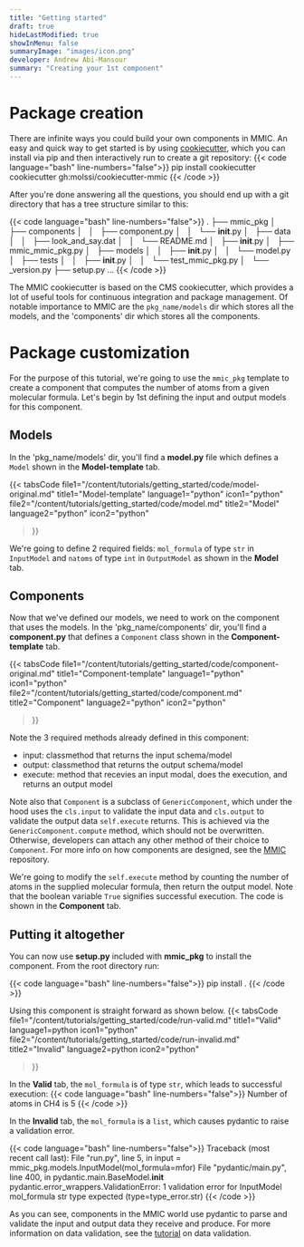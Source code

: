```yaml
---
title: "Getting started"
draft: true
hideLastModified: true
showInMenu: false
summaryImage: "images/icon.png"
developer: Andrew Abi-Mansour
summary: "Creating your 1st component"
---
```


# Package creation
There are infinite ways you could build your own components in MMIC. An easy and quick way to get started is by using
[cookiecutter](https://github.com/cookiecutter/cookiecutter), which you can install via pip and then interactively run to create a git repository:
{{< code language="bash" line-numbers="false">}}
pip install cookiecutter
cookiecutter gh:molssi/cookiecutter-mmic
{{< /code >}}

After you're done answering all the questions, you should end up with a git directory that has a tree structure similar to this:

{{< code language="bash" line-numbers="false">}}
.
├── mmic_pkg
│   ├── components
│   │   ├── component.py
│   │   └── __init__.py
│   ├── data
│   │   ├── look_and_say.dat
│   │   └── README.md
│   ├── __init__.py
│   ├── mmic_mmic_pkg.py
│   ├── models
│   │   ├── __init__.py
│   │   └── model.py
│   ├── tests
│   │   ├── __init__.py
│   │   └── test_mmic_pkg.py
│   └── _version.py
├── setup.py
...
{{< /code >}}

The MMIC cookiecutter is based on the CMS cookiecutter, which provides a lot of useful tools for continuous integration and package management. Of notable importance to MMIC are the 
`pkg_name/models` dir which stores all the models, and the 'components' dir which stores all the components.

# Package customization
For the purpose of this tutorial, we're going to use the `mmic_pkg` template to create a component that computes the number of atoms from a given molecular formula. 
Let's begin by 1st defining the input and output models for this component.

## Models
In the 'pkg_name/models' dir, you'll find a **model.py** file which defines a `Model` shown in the **Model-template** tab.

{{< tabsCode
    file1="/content/tutorials/getting_started/code/model-original.md" title1="Model-template" language1="python" icon1="python"
    file2="/content/tutorials/getting_started/code/model.md" title2="Model" language2="python" icon2="python"
>}}

We're going to define 2 required fields: `mol_formula` of type `str` in `InputModel` and `natoms` of type `int` in `OutputModel` as shown in the **Model** tab.
 
## Components

Now that we've defined our models, we need to work on the component that uses the models. 
In the 'pkg_name/components' dir, you'll find a **component.py** that defines a `Component` class shown in the **Component-template** tab.

{{< tabsCode
    file1="/content/tutorials/getting_started/code/component-original.md" title1="Component-template" language1="python" icon1="python"
    file2="/content/tutorials/getting_started/code/component.md" title2="Component" language2="python" icon2="python"
>}}

Note the 3 required methods already defined in this component:
- input: classmethod that returns the input schema/model
- output: classmethod that returns the output schema/model
- execute: method that recevies an input modal, does the execution, and returns an output model 

Note also that `Component` is a subclass of `GenericComponent`, which under the hood uses the `cls.input` to validate the input data and `cls.output` to validate the
output data `self.execute` returns. This is achieved via the `GenericComponent.compute` method, which should not be overwritten. Otherwise, developers can attach any other 
method of their choice to `Component`. For more info on how components are designed, see the [MMIC](https://github.com/MolSSI/mmic) repository.

We're going to modify the `self.execute` method by counting the number of atoms in the supplied molecular formula, then return the output model. Note that the boolean variable `True` 
signifies successful execution. The code is shown in the **Component** tab.

## Putting it altogether

You can now use **setup.py** included with **mmic_pkg** to install the component. From the root directory run:

{{< code language="bash" line-numbers="false">}}
pip install .
{{< /code >}}

Using this component is straight forward as shown below.
{{< tabsCode
    file1="/content/tutorials/getting_started/code/run-valid.md" title1="Valid" language1=python icon1="python"
    file2="/content/tutorials/getting_started/code/run-invalid.md" title2="Invalid" language2=python icon2="python"
>}}

In the **Valid** tab, the `mol_formula` is of type `str`, which leads to successful execution:
{{< code language="bash" line-numbers="false">}}
  Number of atoms in CH4 is 5
{{< /code >}}

In the **Invalid** tab, the `mol_formula` is a `list`, which causes pydantic to raise a validation error.

{{< code language="bash" line-numbers="false">}}
  Traceback (most recent call last):
  File "run.py", line 5, in <module>
    input = mmic_pkg.models.InputModel(mol_formula=mfor)
  File "pydantic/main.py", line 400, in pydantic.main.BaseModel.__init__
pydantic.error_wrappers.ValidationError: 1 validation error for InputModel
mol_formula
  str type expected (type=type_error.str)
{{< /code >}}

As you can see, components in the MMIC world use pydantic to parse and validate the input and output data they receive and produce. For more information on data validation, see the [tutorial](/tutorials/data_validation/) on data validation.
